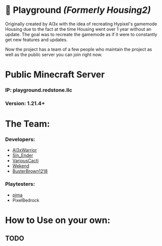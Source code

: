 # 🛝 Playground *(Formerly Housing2)*
Originally created by Al3x with the idea of recreating Hypixel's gamemode Housing due to the fact at the time Housing went over 1 year without an update. The goal was to recreate the gamemode as if it were to constantly get new features and updates.

Now the project has a team of a few people who maintain the project as well as the public server you can join right now.

# Public Minecraft Server
### IP: playground.redstone.llc
### Version: 1.21.4+

# The Team:
### Developers:
- [Al3xWarrior](https://github.com/al3xwarrior)
- [Sin_Ender](https://github.com/sinender)
- [VariousCacti](https://github.com/VariousCacti)
- [Wekend](https://github.com/Wekendd)
- [BusterBrown1218](https://github.com/BusterBrown1218)
### Playtesters:
- [pjma](https://github.com/npjma)
- PixelBedrock

# How to Use on your own:
## TODO
